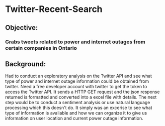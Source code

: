 # Twitter-Recent-Search
## Objective: 
### Grabs tweets related to power and internet outages from certain companies in Ontario

## Background:

Had to conduct an exploratory analysis on the Twitter API and see what type of power and internet outage information could be obtained from twitter. Need a free developer account with twitter to get the token to access the Twitter API. It sends a HTTP GET request and the json response returned is formatted and converted into a excel file with details. The next step would be to conduct a sentiment analysis or use natural language processing which this doesn't do. It simply was an excerise to see what type of information is available and how we can organize it to give us information on user location and current power outage information. 
